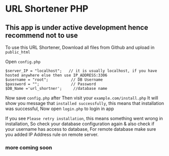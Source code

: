# URL Shortener PHP

## This app is under active development hence recommend not to use 

To use this URL Shortener, Download all files from Github and upload in `public_html`

Open `config.php`

```
$server_IP = "localhost";   // it is usually localhost, if you have hosted anywhere else then use IP_ADDRESS:3306
$username = "root";          // DB Username
$password = "";              // Password
$DB_Name ='url_shortner';     //database name

```
Now save `config.php`
after Then visit your `example.com/install.php`
It will show you message that `installed successfully`, this means that installation was successful, Now open `login.php` to login in app

If you see `Please retry installation`, this means something went wrong in installation, So check your database configuration again & also check if your username has access to database, For remote database make sure you added IP Address rule on remote server.


### more coming soon
